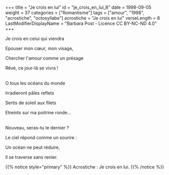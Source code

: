 +++
title = "Je crois en lui"
id = "je_crois_en_lui_8"
date = 1998-09-05
weight = 37
categories = ["Romantisme"]
tags = ["amour", "1998", "acrostiche", "octosyllabe"]
acrostiche = "Je crois en lui"
verseLength = 8
LastModifierDisplayName = "Barbara Post - Licence CC BY-NC-ND 4.0"
+++

Je crois en celui qui viendra

Epouser mon cœur, mon visage,

Chercher l'amour comme un présage

Rêvé, ce jour-là se vivra !

 \
O tous les océans du monde

Irradieront pâles reflets

Sertis de soleil aux filets

Etreints sur ma poitrine ronde...

 \
Nouveau, seras-tu le dernier ?

Le ciel répond comme un sourire :

Un océan ne peut réduire,

Il se traverse sans renier.

{{% notice style="primary" %}}
Acrostiche : Je crois en lui.
{{% /notice %}}

